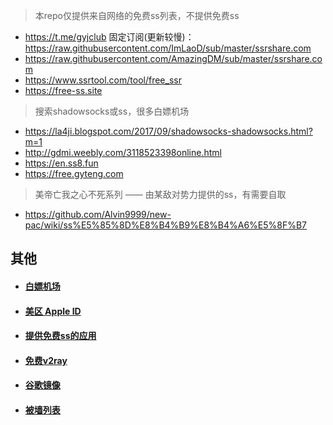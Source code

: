 > 本repo仅提供来自网络的免费ss列表，不提供免费ss

* https://t.me/gyjclub  固定订阅(更新较慢)：https://raw.githubusercontent.com/ImLaoD/sub/master/ssrshare.com
* https://raw.githubusercontent.com/AmazingDM/sub/master/ssrshare.com
* https://www.ssrtool.com/tool/free_ssr
* https://free-ss.site

> 搜索shadowsocks或ss，很多白嫖机场

* https://la4ji.blogspot.com/2017/09/shadowsocks-shadowsocks.html?m=1
* http://gdmi.weebly.com/3118523398online.html
* https://en.ss8.fun
* https://free.gyteng.com

> 美帝亡我之心不死系列 —— 由某敌对势力提供的ss，有需要自取

* https://github.com/Alvin9999/new-pac/wiki/ss%E5%85%8D%E8%B4%B9%E8%B4%A6%E5%8F%B7

## 其他

* #### [白嫖机场](https://www.yahaha.us/)
* #### [美区 Apple ID](https://github.com/max2max/freess/blob/master/%E7%BE%8E%E5%8C%BAid.md)
* #### [提供免费ss的应用](https://github.com/max2max/freess/blob/master/app.md)
* #### [免费v2ray](https://github.com/max2max/freess/blob/master/v2ray.md)
* #### [谷歌镜像](https://github.com/max2max/freess/blob/master/%E8%B0%B7%E6%AD%8C%26%E8%B0%B7%E6%AD%8C%E5%AD%A6%E6%9C%AF%E9%95%9C%E5%83%8F.md)
* #### [被墙列表](https://github.com/max2max/freess/blob/master/%E8%A2%AB%E5%A2%99%E5%88%97%E8%A1%A8.md)
